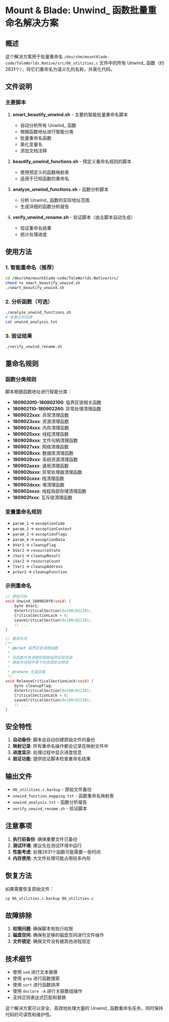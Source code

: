 # Mount & Blade: Unwind_ 函数批量重命名解决方案

## 概述

这个解决方案用于批量重命名 `/dev/shm/mountblade-code/TaleWorlds.Native/src/06_utilities.c` 文件中的所有 Unwind_ 函数（约2831个），将它们重命名为语义化的名称，并美化代码。

## 文件说明

### 主要脚本

1. **smart_beautify_unwind.sh** - 主要的智能批量重命名脚本
   - 自动分析所有 Unwind_ 函数
   - 根据函数地址进行智能分类
   - 批量重命名函数
   - 美化变量名
   - 添加文档注释

2. **beautify_unwind_functions.sh** - 预定义重命名规则的脚本
   - 使用预定义的函数映射表
   - 适用于已知函数的重命名

3. **analyze_unwind_functions.sh** - 函数分析脚本
   - 分析 Unwind_ 函数的实际地址范围
   - 生成详细的函数分析报告

4. **verify_unwind_rename.sh** - 验证脚本（由主脚本自动生成）
   - 验证重命名结果
   - 统计处理进度

## 使用方法

### 1. 智能重命名（推荐）

```bash
cd /dev/shm/mountblade-code/TaleWorlds.Native/src/
chmod +x smart_beautify_unwind.sh
./smart_beautify_unwind.sh
```

### 2. 分析函数（可选）

```bash
./analyze_unwind_functions.sh
# 查看分析结果
cat unwind_analysis.txt
```

### 3. 验证结果

```bash
./verify_unwind_rename.sh
```

## 重命名规则

### 函数分类规则

脚本根据函数地址进行智能分类：

- **1809020f0-180902100**: 临界区锁相关函数
- **180902110-180902260**: 异常处理清理函数
- **1809022xxx**: 异常清理函数
- **1809023xxx**: 资源清理函数
- **1809024xxx**: 内存清理函数
- **1809025xxx**: 线程清理函数
- **1809026xxx**: 文件句柄清理函数
- **1809027xxx**: 网络清理函数
- **1809028xxx**: 数据库清理函数
- **1809029xxx**: 系统资源清理函数
- **180902axxx**: 通用清理函数
- **180902bxxx**: 异常处理器清理函数
- **180902cxxx**: 栈清理函数
- **180902dxxx**: 堆清理函数
- **180902exxx**: 线程局部存储清理函数
- **180902fxxx**: 互斥锁清理函数

### 变量重命名规则

- `param_1` → `exceptionCode`
- `param_2` → `exceptionContext`
- `param_3` → `exceptionFlags`
- `param_4` → `exceptionData`
- `bVar1` → `cleanupFlag`
- `bVar2` → `resourceState`
- `iVar1` → `cleanupResult`
- `iVar2` → `resourceCount`
- `lVar1` → `cleanupAddress`
- `pcVar1` → `cleanupFunction`

### 示例重命名

```c
// 原始代码
void Unwind_1809020f0(void) {
    byte bVar1;
    EnterCriticalSection(0x180c82210);
    CriticalSectionLock = 0;
    LeaveCriticalSection(0x180c82210);
    // ...
}

// 重命名后
/**
 * @brief 临界区锁清理函数
 * 
 * 该函数负责清理和释放临界区锁资源
 * 确保多线程环境下的资源安全释放
 * 
 * @return 无返回值
 */
void ReleaseCriticalSectionLock(void) {
    byte cleanupFlag;
    EnterCriticalSection(0x180c82210);
    CriticalSectionLock = 0;
    LeaveCriticalSection(0x180c82210);
    // ...
}
```

## 安全特性

1. **自动备份**: 脚本会自动创建原始文件的备份
2. **映射记录**: 所有重命名操作都会记录在映射文件中
3. **进度显示**: 处理过程中显示进度信息
4. **验证功能**: 提供验证脚本检查重命名结果

## 输出文件

- `06_utilities.c.backup` - 原始文件备份
- `unwind_function_mapping.txt` - 函数重命名映射表
- `unwind_analysis.txt` - 函数分析报告
- `verify_unwind_rename.sh` - 验证脚本

## 注意事项

1. **执行前备份**: 确保重要文件已备份
2. **测试环境**: 建议先在测试环境中运行
3. **性能考虑**: 处理2831个函数可能需要一些时间
4. **内存使用**: 大文件处理可能占用较多内存

## 恢复方法

如果需要恢复原始文件：

```bash
cp 06_utilities.c.backup 06_utilities.c
```

## 故障排除

1. **权限问题**: 确保脚本有执行权限
2. **磁盘空间**: 确保有足够的磁盘空间进行文件操作
3. **文件锁定**: 确保文件没有被其他进程锁定

## 技术细节

- 使用 `sed` 进行文本替换
- 使用 `grep` 进行函数搜索
- 使用 `sort` 进行函数排序
- 使用 `declare -A` 进行关联数组操作
- 支持正则表达式匹配和替换

这个解决方案可以安全、高效地处理大量的 Unwind_ 函数重命名任务，同时保持代码的可读性和维护性。
